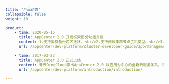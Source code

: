 ```yaml
---
title: "产品动态"
collapsible: false
weight: 10

product:
    - time: 2020-05-15
      title: AppCenter 2.0 开发框架部分功能升级
      content: 1.支持集群备份跨区迁移。<br/>2.支持修改集群节点主机类型。<br/>3.支持 in-place 升级。<br/>4.支持由单可用区部署集群迁移到多可用区部署。<br/>5.修复若干问题。
      url: /appcenter/dev-platform/cluster-developer-guide/app/management/

    - time: 2017-03-23
      title: AppCenter 2.0 正式上线
      content: 青云QingCloud推出AppCenter 2.0 以应用为中心的全新云服务体系，向企业级用户、应用提供商及开发者提供一整套高效完整的应用交付与运营管理平台，可显著降低云端应用开发、部署及运维的复杂度，帮助企业实现应用交付与管理的标准化。
      url: /appcenter/dev-platform/introduction/introduction/

---
```


